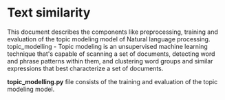 # Text similarity 
This document describes the components like preprocessing, training and evaluation of the topic modeling model of Natural language processing.
topic_modelling - Topic modeling is an unsupervised machine learning technique that's capable of scanning a set of documents, detecting word and phrase patterns within them, and clustering word groups and similar expressions that best characterize a set of documents.

**topic_modelling.py** file consists of the training and evaluation of the topic modeling model.
